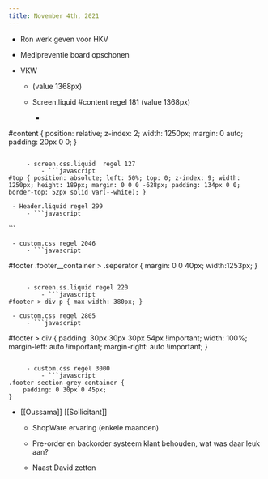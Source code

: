 ```yaml
---
title: November 4th, 2021
---
```


- Ron werk geven voor HKV

- Medipreventie board opschonen

- VKW
	 - (value 1368px)

	 - Screen.liquid #content  regel 181 (value 1368px)
		 - ```javascript
#content { position: relative; z-index: 2; width: 1250px; margin: 0 auto; padding: 20px 0 0; }
```

	 - screen.css.liquid  regel 127
		 - ```javascript
#top { position: absolute; left: 50%; top: 0; z-index: 9; width: 1250px; height: 189px; margin: 0 0 0 -628px; padding: 134px 0 0; border-top: 52px solid var(--white); }
```

	 - Header.liquid regel 299
		 - ```javascript
<p style="z-index: 39;width: 472px;">
```

	 - custom.css regel 2046
		 - ```javascript
#footer .footer__container > .seperator {
	margin: 0 0 40px;
  	width:1253px;
}
```

	 - screen.ss.liquid regel 220
		 - ```javascript
#footer > div p { max-width: 380px; }
```

	 - custom.css regel 2805
		 - ```javascript
#footer > div {
	padding: 30px 30px 30px 54px  !important;
	width: 100%;
	margin-left: auto !important;
	margin-right: auto !important;
}
```

	 - custom.css regel 3000
		 - ```javascript
.footer-section-grey-container {
	padding: 0 30px 0 45px;
}
```

- [[Oussama]] [[Sollicitant]]
	 - ShopWare ervaring (enkele maanden)

	 - Pre-order en backorder systeem klant behouden, wat was daar leuk aan?

	 - Naast David zetten 
